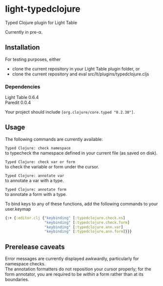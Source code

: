 light-typedclojure
==================
Typed Clojure plugin for Light Table

Currently in pre-α.

## Installation
For testing purposes, either
- clone the current repository in your Light Table plugin folder, or
- clone the current repository and eval src/lt/plugins/typedclojure.cljs

### Dependencies
Light Table 0.6.4  
Paredit 0.0.4

Your project should include `[org.clojure/core.typed "0.2.30"]`.

## Usage
The following commands are currently available:

`Typed Clojure: check namespace`  
to typecheck the namespace defined in your current file (as saved on disk).

`Typed Clojure: check var or form`  
to check the variable or form under the cursor.

`Typed Clojure: annotate var`  
to annotate a var with a type.

`Typed Clojure: annotate form`  
to annotate a form with a type.

To bind keys to any of these functions, add the following commands to your user.keymap
```clojure
{:+ {:editor.clj {"keybinding" [:typedclojure.check.ns]
                  "keybinding" [:typedclojure.check.form]
                  "keybinding" [:typedclojure.ann.var]
                  "keybinding" [:typedclojure.ann.form]}}}
```

## Prerelease caveats
Error messages are currently displayed awkwardly, particularly for namespace checks.  
The annotation formatters do not reposition your cursor properly; for the form annotator, you are required to be *within* a form rather than at its boundaries.
